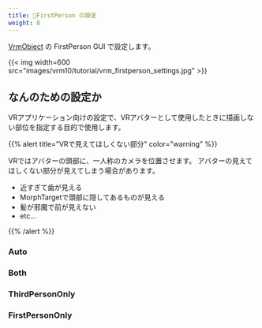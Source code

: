 ```yaml
---
title: 🚧FirstPerson の設定
weight: 8
---
```


[VrmObject](/univrm1/vrm1_tutorial/vrm_object) の FirstPerson GUI で設定します。

{{< img width=600 src="images/vrm10/tutorial/vrm_firstperson_settings.jpg" >}}

## なんのための設定か

VRアプリケーション向けの設定で、VRアバターとして使用したときに描画しない部位を指定する目的で使用します。

{{% alert title="VRで見えてほしくない部分" color="warning" %}}

VRではアバターの頭部に、一人称のカメラを位置させます。
アバターの見えてほしくない部分が見えてしまう場合があります。

* 近すぎて歯が見える
* MorphTargetで頭部に隠してあるものが見える
* 髪が邪魔で前が見えない
* etc...

{{% /alert %}}

### Auto

### Both

### ThirdPersonOnly

### FirstPersonOnly
